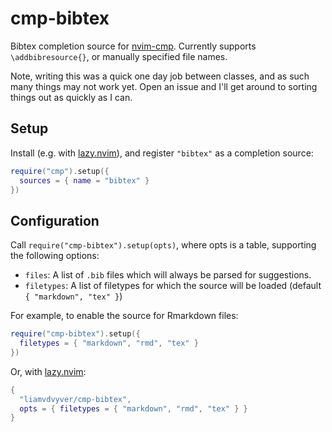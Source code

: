 # cmp-bibtex

Bibtex completion source for [nvim-cmp](https://github.com/hrsh7th/nvim-cmp). Currently supports `\addbibresource{}`, or manually specified file names.

Note, writing this was a quick one day job between classes, and as such many things may not work yet. Open an issue and I'll get around to sorting things out as quickly as I can.

## Setup

Install (e.g. with [lazy.nvim](https://github.com/folke/lazy.nvim)), and register `"bibtex"` as a completion source:

```lua
require("cmp").setup({
  sources = { name = "bibtex" }
})
```

## Configuration

Call `require("cmp-bibtex").setup(opts)`, where opts is a table, supporting the following options:

* `files`: A list of `.bib` files which will always be parsed for suggestions.
* `filetypes`: A list of filetypes for which the source will be loaded (default `{ "markdown", "tex" }`)

For example, to enable the source for Rmarkdown files:

```lua
require("cmp-bibtex").setup({
  filetypes = { "markdown", "rmd", "tex" }
})
```

Or, with [lazy.nvim](https://github.com/folke/lazy.nvim):

```lua
{
  "liamvdvyver/cmp-bibtex",
  opts = { filetypes = { "markdown", "rmd", "tex" } }
}
```
